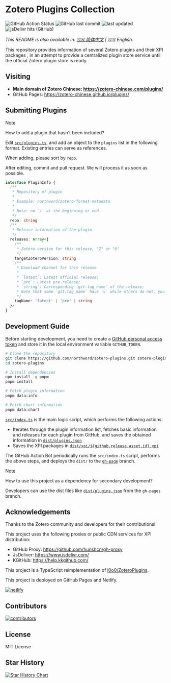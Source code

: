 # Zotero Plugins Collection

![GitHub Action Status](https://img.shields.io/github/actions/workflow/status/northword/zotero-plugins/main.yml?logo=githubactions)
![GitHub last commit](https://img.shields.io/github/last-commit/northword/zotero-plugins/main?logo=github)
![last updated](https://img.shields.io/badge/dynamic/json?logo=github&url=https%3A%2F%2Fraw.githubusercontent.com%2Fnorthword%2Fzotero-plugins%2Fgh-pages%2Fdist%2Fshields.json&query=%24.lastUpdate&label=last%20updated)
![jsDelivr hits (GitHub)](https://img.shields.io/jsdelivr/gh/hw/zotero-chinese/zotero-plugins?logo=jsdelivr)

_This README is also available in: [:cn: 简体中文](./README-zh.md) | :gb: English._

This repository provides information of several Zotero plugins and their XPI packages , in an attempt to provide a centralized plugin store service until the official Zotero plugin store is ready.

## Visiting

- **Main domain of Zotero Chinese: <https://zotero-chinese.com/plugins/>**
- GitHub Pages: <https://zotero-chinese.github.io/plugins/>

## Submitting Plugins

> [!NOTE]
>
> How to add a plugin that hasn't been included?
>
> Edit [`src/plugins.ts`](./src/plugins.ts), and add an object to the `plugins` list in the following format. Existing entries can serve as references.
>
> When adding, please sort by `repo`.
>
> After editing, commit and pull request. We will process it as soon as possible.

```ts
interface PluginInfo {
  /**
   * Repository of plugin
   *
   * Example: northword/zotero-format-metadata
   *
   * Note: no `/` at the beginning or end
   */
  repo: string
  /**
   * Release information of the plugin
   */
  releases: Array<{
    /**
     * Zotero version for this release, "7" or "6"
     */
    targetZoteroVersion: string
    /**
     * Download channel for this release
     *
     * `latest`: Latest official release;
     * `pre`: Latest pre-release;
     * `string`: Corresponding `git.tag_name` of the release;
     * Note that some `git.tag_name` have `v` while others do not, you can check the release link to determine.
     */
    tagName: 'latest' | 'pre' | string
  }>
}
```

## Development Guide

Before starting development, you need to create a [GitHub personal access token](https://docs.github.com/zh/authentication/keeping-your-account-and-data-secure/managing-your-personal-access-tokens) and store it in the local environment variable `GITHUB_TOKEN`.

```bash
# Clone the repository
git clone https://github.com/northword/zotero-plugins.git zotero-plugins
cd zotero-plugins

# Install dependencies
npm install -g pnpm
pnpm install

# Fetch plugin information
pnpm data:info

# Fetch chart information
pnpm data:chart
```

[`src/index.ts`](./src/index.ts) is the main logic script, which performs the following actions:

- Iterates through the plugin information list, fetches basic information and releases for each plugin from GitHub, and saves the obtained information in [`dist/plugins.json`](https://github.com/northword/zotero-plugins/blob/gh-pages/dist/plugins.json)
- Saves the XPI packages in [`dist/xpi/${github.release.asset.id}.xpi`](https://github.com/northword/zotero-plugins/blob/gh-pages/dist/xpi)

The GitHub Action Bot periodically runs the `src/index.ts` script, performs the above steps, and deploys the `dist/` to the [`gh-page`](https://github.com/northword/zotero-plugins/blob/gh-pages/) branch.

> [!NOTE]
>
> How to use this project as a dependency for secondary development?
>
> Developers can use the dist files like [`dist/plugins.json`](https://github.com/northword/zotero-plugins/blob/gh-pages/dist/plugins.json) from the `gh-pages` branch.

## Acknowledgements

Thanks to the Zotero community and developers for their contributions!

This project uses the following proxies or public CDN services for XPI distribution:

- GitHub Proxy: <https://github.com/hunshcn/gh-proxy>
- JsDeliver: <https://www.jsdelivr.com/>
- KGitHub: <https://help.kkgithub.com/>

This project is a TypeScript reimplementation of [l0o0/ZoteroPlugins](https://github.com/l0o0/ZoteroPlugins).

This project is deployed on GitHub Pages and Netlify.

[![netlify](https://www.netlify.com/v3/img/components/netlify-color-bg.svg)](https://www.netlify.com)

## Contributors

[![contributors](https://contrib.rocks/image?repo=zotero-chinese/zotero-plugins)](https://github.com/zotero-chinese/zotero-plugins/graphs/contributors)

## License

MIT License

## Star History

[![Star History Chart](https://api.star-history.com/svg?repos=zotero-chinese/zotero-plugins&type=Date)](https://star-history.com/#zotero-chinese/zotero-plugins&Date)
